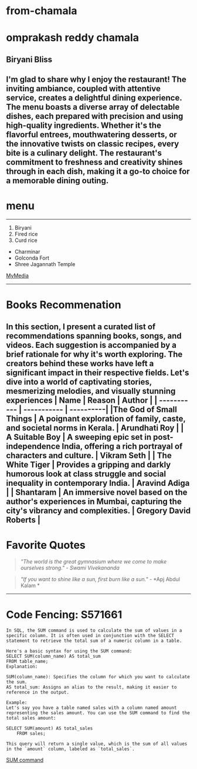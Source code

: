 # from-chamala
# omprakash reddy chamala
## Biryani Bliss
I'm glad to share why I enjoy the restaurant! The inviting ambiance, coupled with attentive service, creates a delightful dining experience.  The menu boasts a diverse array of delectable dishes, each prepared with precision and using **high-quality ingredients**. Whether it's the **flavorful entrees**, mouthwatering desserts, or the innovative twists on classic recipes, every bite is a culinary delight.
 The restaurant's commitment to freshness and creativity shines through in each dish, making it a go-to choice for a memorable dining outing.
 ----
 # menu
 ----
 1. Biryani
 2. Fired rice
 3. Curd rice

 * Charminar
 * Golconda Fort
 * Shree Jagannath Temple

[MyMedia](https://github.com/chamalaomprakashreddy/from-chamala/blob/main/MyMedia.md)

-------
# Books Recommenation 
In this section, I present a curated list of recommendations spanning books, songs, and videos. Each suggestion is accompanied by a brief rationale for why it's worth exploring. The creators behind these works have left a significant impact in their respective fields. Let's dive into a world of captivating stories, mesmerizing melodies, and visually stunning experiences
| Name | Reason | Author | 
| ----------- | ----------- | ----------|
|The God of Small Things | A poignant exploration of family, caste, and societal norms in Kerala. | Arundhati Roy |
| A Suitable Boy | A sweeping epic set in post-independence India, offering a rich portrayal of characters and culture. | Vikram Seth |
| The White Tiger | Provides a gripping and darkly humorous look at class struggle and social inequality in contemporary India. | Aravind Adiga |
| Shantaram | An immersive novel based on the author's experiences in Mumbai, capturing the city's vibrancy and complexities. | Gregory David Roberts |
---------
# Favorite Quotes
> *"The world is the great gymnasium where we come to make ourselves strong."*
> \- *Swami Vivekananda*

> *"If you want to shine like a sun, first burn like a sun."*
> \- *Apj Abdul Kalam *
--------
# Code Fencing: S571661
```
In SQL, the SUM command is used to calculate the sum of values in a specific column. It is often used in conjunction with the SELECT statement to retrieve the total sum of a numeric column in a table.

Here's a basic syntax for using the SUM command:
SELECT SUM(column_name) AS total_sum
FROM table_name;
Explanation:

SUM(column_name): Specifies the column for which you want to calculate the sum.
AS total_sum: Assigns an alias to the result, making it easier to reference in the output.

Example:
Let's say you have a table named sales with a column named amount representing the sales amount. You can use the SUM command to find the total sales amount:

SELECT SUM(amount) AS total_sales
    FROM sales;

This query will return a single value, which is the sum of all values in the `amount` column, labeled as `total_sales`.
```
[SUM command](https://code.pieces.app/collections/sql)


